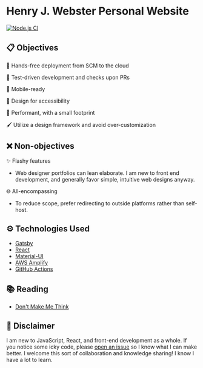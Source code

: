 # Henry J. Webster Personal Website

[![Node.js CI](https://github.com/henrywebster/hwebs-info/actions/workflows/node.js.yml/badge.svg)](https://github.com/henrywebster/hwebs-info/actions/workflows/node.js.yml)

## 📋 Objectives

👐 Hands-free deployment from SCM to the cloud

🧪 Test-driven development and checks upon PRs

📱 Mobile-ready

🧍 Design for accessibility

🦶 Performant, with a small footprint

🖌️ Utilize a design framework and avoid over-customization

## ❌ Non-objectives

✨ Flashy features

- Web designer portfolios can lean elaborate. I am new to front end development, and generally favor simple, intuitive web designs anyway.

🌐 All-encompassing

- To reduce scope, prefer redirecting to outside platforms rather than self-host.

## ⚙️ Technologies Used

- [Gatsby](https://www.gatsbyjs.com/)
- [React](https://reactjs.org/)
- [Material-UI](https://material-ui.com/)
- [AWS Amplify](https://aws.amazon.com/amplify/)
- [GitHub Actions](https://github.com/features/actions)

## 📚 Reading
- [Don't Make Me Think](https://sensible.com/dont-make-me-think/)

## 🚨 Disclaimer
I am new to JavaScript, React, and front-end development as a whole. 
If you notice some icky code, please [open an issue](https://github.com/henrywebster/hwebs-info/issues/new) so I know what I can make better. 
I welcome this sort of collaboration and knowledge sharing!
I know I have a lot to learn.